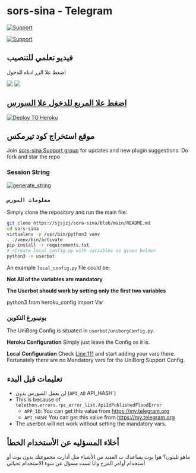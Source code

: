 # sors-sina - Telegram 

<p align="left">
    <a href="https://t.me/telerebo"> <img src="https://img.shields.io/badge/telegram-قناة السورس-blue?style=social&logo=telegram" alt="Support" /></a>
   


<p align="left">
    <a href="https://t.me/telerebox"> <img src="https://img.shields.io/badge/telegram-Support_Group-blue?style=social&logo=telegram" alt="Support" /></a>
   
    
</p>
    
## فيديو تعلمي للتنصيب 

اضغط علا الزر ادناه للدخول

<a href="https://youtu.be/e4vINpXenbQ"><img src="https://img.shields.io/badge/How%20To%20Deploy-LATEST-blue.svg?logo=Youtube"></a>
<a href="https://youtu.be/e4vINpXenbQ"><img src="https://img.shields.io/youtube/views/aPU334icQSM?style=social">
  
## اضغط علا المربع للدخول علا السورس

[![Deploy TO Heroku](https://www.herokucdn.com/deploy/button.svg)](https://heroku.com/deploy?template=https://github.com/github.com/xditya/TeleBot)




## موقع استخراج كود تيرمكس 
Join [sors-sina Support group](https://t.me/telerebox) for updates and new plugin suggestions.
Do fork and star the repo 

### Session String 
<a href="https://telebot-sessionstring-generator.xditya.repl.run/" target="_blank"><img src="https://img.shields.io/badge/run-string__session.py-red?style=for-the-badge&logo=repl.it" alt="generate_string" /></a>

### `معلومات السورس`
       
Simply clone the repository and run the main file:
```sh
git clone https://sjsjzj/sora-sina/blob/main/README.md
cd sors-sina
virtualenv -p /usr/bin/python3 venv
. ./venv/bin/activate
pip install -r requirements.txt
# <Create local_config.py with variables as given below>
python3 -m userbot
```

An example `local_config.py` file could be:

**Not All of the variables are mandatory**

__The Userbot should work by setting only the first two variables__

python3
from heroku_config import Var



### يونيبورغ التكوين

The UniBorg Config is situated in `userbot/uniborgConfig.py`.

**Heroku Configuration**
Simply just leave the Config as it is.

**Local Configuration**
Check [Line 111](https://github.com/Total-Noob-69/X-tra-Telegram/blob/master/userbot/uniborgConfig.py#L111) and start adding your vars there.
Fortunately there are no Mandatory vars for the UniBorg Support Config.

## تعليمات قبل البدء

- لن يعمل السورس بدون (`API_AD` API_HASH`) 
- This is because of `telethon.errors.rpc_error_list.ApiIdPublishedFloodError`
    - `APP_ID`:   You can get this value from https://my.telegram.org
    - `API_HASH`:   You can get this value from https://my.telegram.org
- The userbot will not work without setting the mandatory vars.



## أخلاء المسؤليه عن الأستخدام الخطأ

ماهو تليثون؟  هوا بوت يساعدك ب العديد من الأشياء مثل أدارت مجموعتك بدون بوت أو أستخدام أوامر المرح وانا لست مسؤل عن سوء الاستخدام تحياتي 




